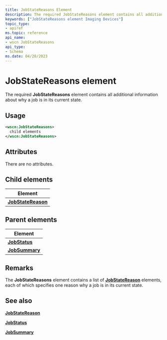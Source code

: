 ```yaml
---
title: JobStateReasons Element
description: The required JobStateReasons element contains all additional information about why a job is in its current state.
keywords: ["JobStateReasons element Imaging Devices"]
topic_type:
- apiref
ms.topic: reference
api_name:
- wscn JobStateReasons
api_type:
- Schema
ms.date: 04/28/2023
---
```


# JobStateReasons element

The required **JobStateReasons** element contains all additional information about why a job is in its current state.

## Usage

```xml
<wscn:JobStateReasons>
  child elements
</wscn:JobStateReasons>
```

## Attributes

There are no attributes.

## Child elements

| Element |
|--|
| [**JobStateReason**](jobstatereason.md) |

## Parent elements

| Element |
|--|
| [**JobStatus**](jobstatus.md) |
| [**JobSummary**](jobsummary.md) |

## Remarks

The **JobStateReasons** element contains a list of [**JobStateReason**](jobstatereason.md) elements, each of which specifies one reason why a job is in its current state.

## See also

[**JobStateReason**](jobstatereason.md)

[**JobStatus**](jobstatus.md)

[**JobSummary**](jobsummary.md)

